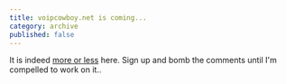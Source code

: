 ```yaml
---
title: voipcowboy.net is coming...
category: archive
published: false
---
```


It is indeed [more or less][1] here. Sign up and bomb the comments until I'm
compelled to work on it..

[1]: http://voipcowboy.net
